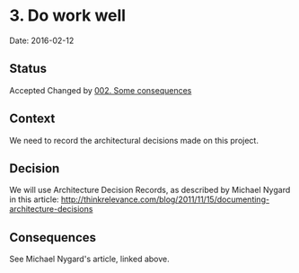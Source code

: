 # 3. Do work well

Date: 2016-02-12

## Status

Accepted
Changed by [002. Some consequences](0002-some-consiquences.md)

## Context

We need to record the architectural decisions made on this project.



## Decision

We will use Architecture Decision Records, as described by Michael Nygard in this article: http://thinkrelevance.com/blog/2011/11/15/documenting-architecture-decisions

## Consequences

See Michael Nygard's article, linked above.